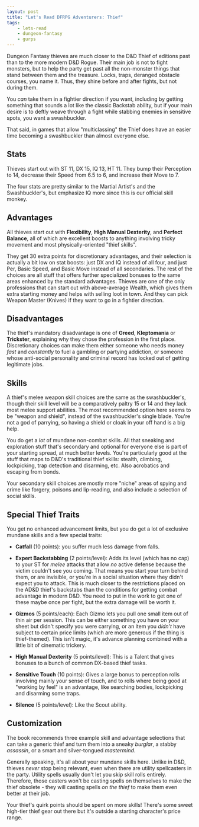 ```yaml
---
layout: post
title: "Let's Read DFRPG Adventurers: Thief"
tags:
    - lets-read
    - dungeon-fantasy
    - gurps
---
```


Dungeon Fantasy thieves are much closer to the D&D Thief of editions past than
to the more modern D&D Rogue. Their main job is not to fight monsters, but to
help the party get past all the non-monster things that stand between them and
the treasure. Locks, traps, deranged obstacle courses, you name it. Thus, they
shine before and after fights, but not during them.

You _can_ take them in a fightier direction if you want, including by getting
something that sounds a lot like the classic Backstab ability, but if your main
desire is to deftly weave through a fight while stabbing enemies in sensitive
spots, you want a swashbuckler.

That said, in games that allow "multiclassing" the Thief does have an easier
time becoming a swashbuckler than almost everyone else.

## Stats

Thieves start out with ST 11, DX 15, IQ 13, HT 11. They bump their Perception to
14, decrease their Speed from 6.5 to 6, and increase their Move to 7.

The four stats are pretty similar to the Martial Artist's and the
Swashbuckler's, but emphasize IQ more since this is our official skill monkey.

## Advantages

All thieves start out with **Flexibility**, **High Manual Dexterity**, and
**Perfect Balance**, all of which are excellent boosts to anything involving
tricky movement and most physically-oriented "thief skills".

They get 30 extra points for discretionary advantages, and their selection is
actually a bit low on stat boosts: just DX and IQ instead of all four, and just
Per, Basic Speed, and Basic Move instead of all secondaries. The rest of the
choices are all stuff that offers further specialized bonuses to the same areas
enhanced by the standard advantages. Thieves are one of the only professions
that can start out with above-average Wealth, which gives them extra starting
money and helps with selling loot in town. And they can pick Weapon Master
(Knives) if they want to go in a fightier direction.

## Disadvantages

The thief's mandatory disadvantage is one of **Greed**, **Kleptomania** or
**Trickster**, explaining why they chose the profession in the first
place. Discretionary choices can make them either someone who needs money _fast_
and _constantly_ to fuel a gambling or partying addiction, or someone whose
anti-social personality and criminal record has locked out of getting legitimate
jobs.


## Skills

A thief's melee weapon skill choices are the same as the swashbuckler's, though
their skill level will be a comparatively paltry 15 or 14 and they lack most
melee support abilities. The most recommended option here seems to be "weapon
and shield", instead of the swashbuckler's single blade. You're not a god of
parrying, so having a shield or cloak in your off hand is a big help.

You do get a _lot_ of mundane non-combat skills. All that sneaking and
exploration stuff that's secondary and optional for everyone else is part of
your starting spread, at much better levels. You're particularly good at the
stuff that maps to D&D's traditional thief skills: stealth, climbing,
lockpicking, trap detection and disarming, etc. Also acrobatics and escaping
from bonds.

Your secondary skill choices are mostly more "niche" areas of spying and crime
like forgery, poisons and lip-reading, and also include a selection of social
skills.

## Special Thief Traits

You get no enhanced advancement limits, but you do get a lot of exclusive
mundane skills and a few special traits:

- **Catfall** (10 points): you suffer much less damage from falls.

- **Expert Backstabbing** (2 points/level): Adds its level (which has no cap) to
  your ST for _melee_ attacks that allow _no_ active defense because the victim
  couldn't see you coming. That means you start your turn behind them, or are
  invisible, or you're in a social situation where they didn't expect you to
  attack. This is much closer to the restrictions placed on the AD&D thief's
  backstabs than the conditions for getting combat advantage in modern D&D. You
  need to put in the work to get one of these maybe once per fight, but the
  extra damage will be worth it.

- **Gizmos** (5 points/each): Each Gizmo lets you pull one small item out of
  thin air per session. This can be either something you have on your sheet but
  didn't specify you were carrying, or an item you _didn't_ have subject to
  certain price limits (which are more generous if the thing is
  thief-themed). This isn't magic, it's advance planning combined with a little
  bit of cinematic trickery.

- **High Manual Dexterity** (5 points/level): This is a Talent that gives
  bonuses to a bunch of common DX-based thief tasks.

- **Sensitive Touch** (10 points): Gives a large bonus to perception rolls
  involving mainly your sense of touch, and to rolls where being good at
  "working by feel" is an advantage, like searching bodies, lockpicking and
  disarming some traps.

- **Silence** (5 points/level): Like the Scout ability.

## Customization

The book recommends three example skill and advantage selections that can take a
generic thief and turn them into a sneaky _burglar_, a stabby _assassin_, or a
smart and silver-tongued _mastermind_.

Generally speaking, it's all about your mundane skills here. Unlike in D&D,
thieves _never_ stop being relevant, even when there are utility spellcasters in
the party. Utility spells usually don't let you skip skill rolls
entirely. Therefore, those casters won't be casting spells on themselves to make
the thief obsolete - they will casting spells _on the thief_ to make them even
better at their job.

Your thief's quirk points should be spent on more skills! There's some sweet
high-tier thief gear out there but it's outside a starting character's price
range.
